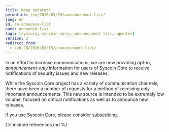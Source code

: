 ```yaml
---
title: Keep updated!
permalink: /en/2016/03/15/announcement-list/
lang: en
id: en-announce-list
name: announce-list
tags: [syscoin, syscoin core, announcement list, updates]
version: 2
redirect_from:
  - /zh_CN/2016/03/15/announcement-list/
---
```

In an effort to increase communications, we are now providing opt-in, _announcement-only_ information for users of Syscoin Core to receive notifications of security issues and new releases.

While the Syscoin Core project has a variety of communication channels, there have been a number of requests for a method of receiving only important announcements.  This new source is intended to be extremely low volume, focused on critical notifications as well as to announce new releases.

If you use Syscoin Core, please consider [subscribing][subscribe].

[subscribe]: /en/list/announcements/join

{% include references.md %}
